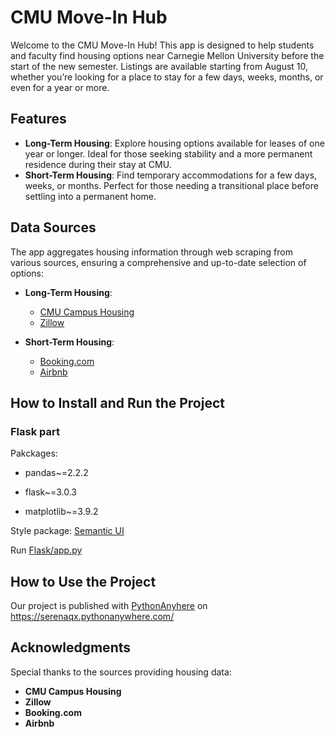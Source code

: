 # CMU Move-In Hub

Welcome to the CMU Move-In Hub! This app is designed to help students and faculty find housing options near Carnegie Mellon University before the start of the new semester. Listings are available starting from August 10, whether you’re looking for a place to stay for a few days, weeks, months, or even for a year or more.
## Features

- **Long-Term Housing**: Explore housing options available for leases of one year or longer. Ideal for those seeking stability and a more permanent residence during their stay at CMU.
- **Short-Term Housing**: Find temporary accommodations for a few days, weeks, or months. Perfect for those needing a transitional place before settling into a permanent home.

## Data Sources

The app aggregates housing information through web scraping from various sources, ensuring a comprehensive and up-to-date selection of options:

- **Long-Term Housing**:
  - [CMU Campus Housing](https://offcampus.housing.cmu.edu/listing)
  - [Zillow](https://www.zillow.com/)

- **Short-Term Housing**:
  - [Booking.com](https://www.booking.com/)
  - [Airbnb](https://www.airbnb.com/)

## How to Install and Run the Project

### Flask part

Pakckages:

- pandas~=2.2.2

- flask~=3.0.3

- matplotlib~=3.9.2

Style package: [Semantic UI](https://semantic-ui.com/)

Run [Flask/app.py](https://github.com/e1inahuang/CMU-Move-In-Hub/blob/master/Flask/app.py)

## How to Use the Project

Our project is published with [PythonAnyhere](https://www.pythonanywhere.com/) on https://serenaqx.pythonanywhere.com/

## Acknowledgments

Special thanks to the sources providing housing data:

- **CMU Campus Housing**
- **Zillow**
- **Booking.com**
- **Airbnb**
